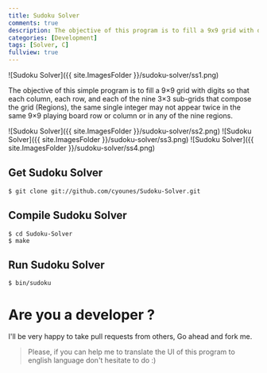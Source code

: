 ```yaml
---
title: Sudoku Solver
comments: true
description: The objective of this program is to fill a 9x9 grid with digits so that each column, each row, and each of the nine 3x3 sub-grids that compose the grid (Regions).
categories: [Development]
tags: [Solver, C]
fullview: true
---
```


![Sudoku Solver]({{ site.ImagesFolder }}/sudoku-solver/ss1.png) 


The objective of this simple program is to fill a 9×9 grid with digits so that each column, each row, and each of the nine 3×3 sub-grids that compose the grid (Regions), the same single integer may not appear twice in the same 9×9 playing board row or column or in any of the nine regions.

![Sudoku Solver]({{ site.ImagesFolder }}/sudoku-solver/ss2.png)
![Sudoku Solver]({{ site.ImagesFolder }}/sudoku-solver/ss3.png)
![Sudoku Solver]({{ site.ImagesFolder }}/sudoku-solver/ss4.png)

## Get Sudoku Solver 

	$ git clone git://github.com/cyounes/Sudoku-Solver.git
	
## Compile Sudoku Solver

	$ cd Sudoku-Solver
	$ make
	
## Run Sudoku Solver

	$ bin/sudoku
	
# Are you a developer ?

I'll be very happy to take pull requests from others, Go ahead and fork me.

>Please, if you can help me to translate the UI of this program to english language don't hesitate to do :)
